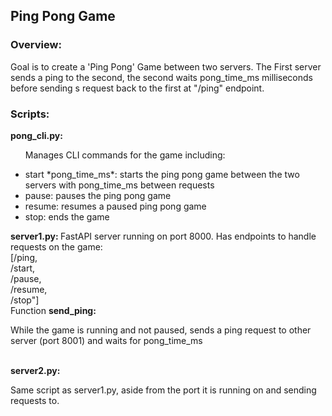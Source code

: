 <h2> Ping Pong Game </h2>

<h3> Overview: </h3> 
<p> Goal is to create a 'Ping Pong' Game between two servers. The First server sends a ping to the second, the second waits pong_time_ms milliseconds before sending s request back to the first at "/ping" endpoint. </p>

<h3> Scripts: </h3>
    <strong> pong_cli.py: </strong> 
                    <ul><p>Manages CLI commands for the game including:<p>
                    <li> start *pong_time_ms*: starts the ping pong game between the two servers with pong_time_ms between requests </li> 
                    <li> pause: pauses the ping pong game </li> 
                    <li> resume: resumes a paused ping pong game </li> 
                    <li> stop: ends the game </li> 
                    </ul>
    <strong> server1.py: </strong>
        FastAPI server running on port 8000. Has endpoints to handle requests on the game: <br>
                 [/ping, <br>
                 /start,<br>
                 /pause,<br>
                 /resume,<br>
                 /stop"]<br>
        Function <strong> send_ping: </strong> <p>While the game is running and not paused, sends a ping request to other server (port 8001) and waits for pong_time_ms </p> <br>
    <strong> server2.py: </strong> <p> Same script as server1.py, aside from the port it is running on and sending requests to. </p>